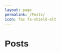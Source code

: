 ```yaml
---
layout: page
permalink: /Posts/
icon: fas fa-shield-alt
---
```


<!DOCTYPE html>
<html lang="en">
<head>
  <meta charset="UTF-8">
  <title>Posts from Google Sheets</title>
  <style>
    body { font-family: Arial, sans-serif; padding: 20px; }
    .post { border-bottom: 1px solid #ccc; margin-bottom: 20px; padding-bottom: 20px; }
    .post h2 { margin-top: 0; }
  </style>
</head>
<body>

<h1>Posts</h1>
<div id="posts"></div>

<script src="https://cdnjs.cloudflare.com/ajax/libs/tabletop.js/1.5.4/tabletop.min.js"></script>
<script>
  const publicSpreadsheetKey = 'https://docs.google.com/spreadsheets/d/e/2PACX-1vToPdj35srTzpevTrPbjhVk2c7fsIkE8Qg17OFHVqtZCx7uY5GNNtyQn3yjuc7_tZTc5PGphtZZQXss/pubhtml'; // <-- put your Google Sheet ID here

  function showPosts(data, tabletop) {
    const postsDiv = document.getElementById('posts');
    data.forEach(post => {
      const postDiv = document.createElement('div');
      postDiv.className = 'post';
      postDiv.innerHTML = `
        <h2>${post.title}</h2>
        <p>${post.content}</p>
        <small>Posted by ${post.author} on ${post.date}</small>
      `;
      postsDiv.appendChild(postDiv);
    });
  }

  window.addEventListener('DOMContentLoaded', () => {
    Tabletop.init({
      key: publicSpreadsheetKey,
      simpleSheet: true,
      callback: showPosts
    });
  });
</script>

</body>
</html>
